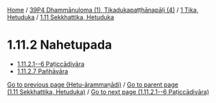 
[Home](/) / [39P4 Dhammānuloma (1), Tikadukapaṭṭhānapāḷi (4)](../...md) / [1 Tika, Hetuduka](...md) / [1.11 Sekkhattika, Hetuduka](../39P4/1/1.11.md)

# 1.11.2 Nahetupada

* [1.11.2.1--6 Paṭiccādivāra](1.11.2/1.11.2.1--6.md)
* [1.11.2.7 Pañhāvāra](1.11.2/1.11.2.7.md)

[Go to previous page (Hetu-ārammaṇādi)](1.11.1/1.11.1.1--7/Paccayacatukka/Hetu-arammanadi.md) / [Go to parent page (1.11 Sekkhattika, Hetuduka)](../39P4/1/1.11.md) / [Go to next page (1.11.2.1--6 Paṭiccādivāra)](1.11.2/1.11.2.1--6.md)


